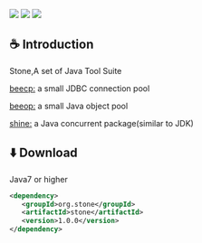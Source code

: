 <a><img src="https://img.shields.io/badge/JDK-1.7+-green.svg"></a>
<a><img src="https://img.shields.io/badge/License-LGPL%202.1-blue.svg"></a>
<a><img src="https://maven-badges.herokuapp.com/maven-central/com.github.chris2018998/stone/badge.svg"></a>
 
## :coffee: Introduction 

Stone,A set of Java Tool Suite

<a href="https://github.com/Chris2018998/stone/tree/main/doc/Introduction/beecp_readme_eng.md">beecp:</a> a small JDBC connection pool

<a href="https://github.com/Chris2018998/stone/tree/main/doc/Introduction/beeop_readme_eng.md">beeop:</a> a small Java object pool

<a href="https://github.com/Chris2018998/stone/tree/main/doc/Introduction/shine_readme_eng.md">shine:</a> a Java concurrent package(similar to JDK)

## :arrow_down: Download 

Java7 or higher
```xml
<dependency>
   <groupId>org.stone</groupId>
   <artifactId>stone</artifactId>
   <version>1.0.0</version>
</dependency>
```
